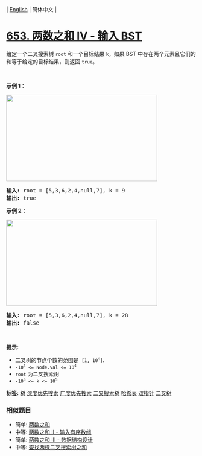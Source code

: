 | [English](README_EN.md) | 简体中文 |

# [653. 两数之和 IV - 输入 BST](https://leetcode-cn.com/problems/two-sum-iv-input-is-a-bst)
<p>给定一个二叉搜索树 <code>root</code> 和一个目标结果 <code>k</code>，如果 BST 中存在两个元素且它们的和等于给定的目标结果，则返回 <code>true</code>。</p>

<p>&nbsp;</p>

<p><strong>示例 1：</strong></p>
<img alt="" src="https://assets.leetcode.com/uploads/2020/09/21/sum_tree_1.jpg" style="height: 229px; width: 400px;" />
<pre>
<strong>输入:</strong> root = [5,3,6,2,4,null,7], k = 9
<strong>输出:</strong> true
</pre>

<p><strong>示例 2：</strong></p>
<img alt="" src="https://assets.leetcode.com/uploads/2020/09/21/sum_tree_2.jpg" style="height: 229px; width: 400px;" />
<pre>
<strong>输入:</strong> root = [5,3,6,2,4,null,7], k = 28
<strong>输出:</strong> false
</pre>

<p>&nbsp;</p>

<p><strong>提示:</strong></p>

<ul>
	<li>二叉树的节点个数的范围是&nbsp;&nbsp;<code>[1, 10<sup>4</sup>]</code>.</li>
	<li><code>-10<sup>4</sup>&nbsp;&lt;= Node.val &lt;= 10<sup>4</sup></code></li>
	<li><code>root</code>&nbsp;为二叉搜索树</li>
	<li><code>-10<sup>5</sup>&nbsp;&lt;= k &lt;= 10<sup>5</sup></code></li>
</ul>

**标签:**  [树](https://leetcode-cn.com/tag/tree) [深度优先搜索](https://leetcode-cn.com/tag/depth-first-search) [广度优先搜索](https://leetcode-cn.com/tag/breadth-first-search) [二叉搜索树](https://leetcode-cn.com/tag/binary-search-tree) [哈希表](https://leetcode-cn.com/tag/hash-table) [双指针](https://leetcode-cn.com/tag/two-pointers) [二叉树](https://leetcode-cn.com/tag/binary-tree) 
 ### 相似题目
- 简单:	[两数之和](https://leetcode-cn.com/problems/two-sum) 
- 中等:	[两数之和 II - 输入有序数组](https://leetcode-cn.com/problems/two-sum-ii-input-array-is-sorted) 
- 简单:	[两数之和 III - 数据结构设计](https://leetcode-cn.com/problems/two-sum-iii-data-structure-design) 
- 中等:	[查找两棵二叉搜索树之和](https://leetcode-cn.com/problems/two-sum-bsts) 

